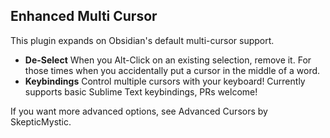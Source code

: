 ## Enhanced Multi Cursor

This plugin expands on Obsidian's default multi-cursor support.

- **De-Select** When you Alt-Click on an existing selection, remove it. For those times when you accidentally put a cursor in the middle of a word.
- **Keybindings** Control multiple cursors with your keyboard! Currently supports basic Sublime Text keybindings, PRs welcome!

If you want more advanced options, see Advanced Cursors by SkepticMystic.
